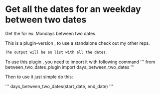 # Get all the dates for an weekday between two dates
Get the for ex. Mondays between two dates.

This is a plugin-version , to use a standalone check out my other reps.
  
```c
The output will be an list with all the dates.
```

To use this plugin , you need to import it with following command
'''
from between_two_dates_plugin import days_between_two_dates
'''

Then to use it just simple do this:

'''
days_between_two_dates(start_date, end_date)
'''
